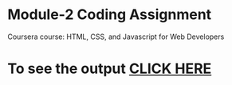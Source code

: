 # Module-2 Coding Assignment

Coursera course: HTML, CSS, and Javascript for Web Developers

# To see the output [CLICK HERE](https://athithya-24.github.io/module2/folder/index.html)
